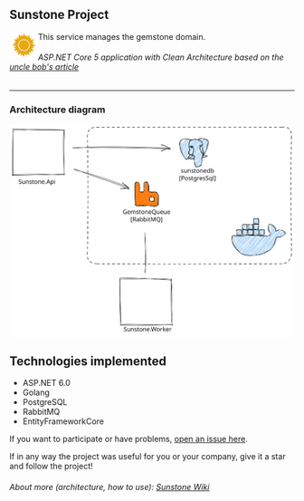## Sunstone Project
<img align="left" width="10%" src="https://github.com/praiakov/sunstone-project/blob/main/sunstone.png">

This service manages the gemstone domain.
###### ASP.NET Core 5 application with Clean Architecture based on the [uncle bob's article](https://blog.cleancoder.com/uncle-bob/2012/08/13/the-clean-architecture.html)

---

### Architecture diagram
<img align="center" src="https://github.com/praiakov/sunstone-project/blob/main/sunstone-arch.svg">

## Technologies implemented
* ASP.NET 6.0
* Golang
* PostgreSQL
* RabbitMQ
* EntityFrameworkCore

If you want to participate or have problems, [open an issue here](https://github.com/praiakov/sunstone-project/issues/new).

If in any way the project was useful for you or your company, give it a star and follow the project!

###### About more (architecture, how to use): [Sunstone Wiki](https://github.com/praiakov/sunstone-project/wiki)
